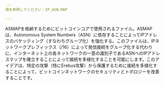 ```yaml
---
項を参照してください：IP_ASN.MAP

---
```

ASMAPを格納するためにビットコインコアで使用されるファイル。ASMAPは、Autonomous System Numbers（ASN）に依存することによってIPアドレスのバケッティング（すなわちグループ化）を強化する。このファイルは、IPネットワークプレフィックス（/16）によって発信接続をグループ化する代わりに、インターネット上の各ネットワークの一意の識別子であるASNへのIPアドレスマップを確立することによって接続を多様化することを可能にします。このアイデアは、特定の攻撃（特にErebus攻撃）から保護するために接続を多様化することによって、ビットコインネットワークのセキュリティとトポロジーを改善することです。
